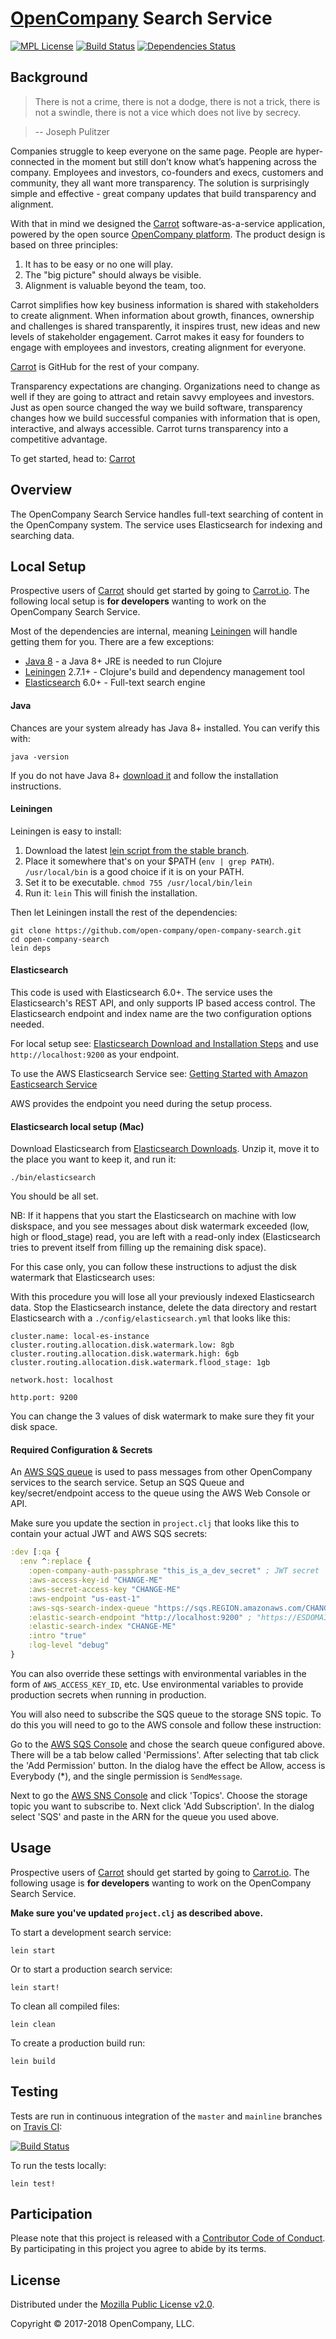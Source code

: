 # [OpenCompany](https://github.com/open-company) Search Service

[![MPL License](http://img.shields.io/badge/license-MPL-blue.svg?style=flat)](https://www.mozilla.org/MPL/2.0/)
[![Build Status](http://img.shields.io/travis/open-company/open-company-search.svg?style=flat)](https://travis-ci.org/open-company/open-company-search)
[![Dependencies Status](https://versions.deps.co/open-company/open-company-search/status.svg)](https://versions.deps.co/open-company/open-company-search)


## Background

> There is not a crime, there is not a dodge, there is not a trick, there is not a swindle, there is not a vice which does not live by secrecy.

> -- Joseph Pulitzer

Companies struggle to keep everyone on the same page. People are hyper-connected in the moment but still don’t know what’s happening across the company. Employees and investors, co-founders and execs, customers and community, they all want more transparency. The solution is surprisingly simple and effective - great company updates that build transparency and alignment.

With that in mind we designed the [Carrot](https://carrot.io/) software-as-a-service application, powered by the open source [OpenCompany platform](https://github.com/open-company). The product design is based on three principles:

1. It has to be easy or no one will play.
2. The "big picture" should always be visible.
3. Alignment is valuable beyond the team, too.

Carrot simplifies how key business information is shared with stakeholders to create alignment. When information about growth, finances, ownership and challenges is shared transparently, it inspires trust, new ideas and new levels of stakeholder engagement. Carrot makes it easy for founders to engage with employees and investors, creating alignment for everyone.

[Carrot](https://carrot.io/) is GitHub for the rest of your company.

Transparency expectations are changing. Organizations need to change as well if they are going to attract and retain savvy employees and investors. Just as open source changed the way we build software, transparency changes how we build successful companies with information that is open, interactive, and always accessible. Carrot turns transparency into a competitive advantage.

To get started, head to: [Carrot](https://carrot.io/)


## Overview

The OpenCompany Search Service handles full-text searching of content in the OpenCompany system. The service uses Elasticsearch for indexing and searching data.


## Local Setup

Prospective users of [Carrot](https://carrot.io/) should get started by going to [Carrot.io](https://carrot.io/). The following local setup is **for developers** wanting to work on the OpenCompany Search Service.

Most of the dependencies are internal, meaning [Leiningen](https://github.com/technomancy/leiningen) will handle getting them for you. There are a few exceptions:

* [Java 8](http://www.oracle.com/technetwork/java/javase/downloads/index.html) - a Java 8+ JRE is needed to run Clojure
* [Leiningen](https://github.com/technomancy/leiningen) 2.7.1+ - Clojure's build and dependency management tool
* [Elasticsearch](https://www.elastic.co/downloads/elasticsearch) 6.0+ - Full-text search engine

#### Java

Chances are your system already has Java 8+ installed. You can verify this with:

```console
java -version
```

If you do not have Java 8+ [download it](http://www.oracle.com/technetwork/java/javase/downloads/index.html) and follow the installation instructions.

#### Leiningen

Leiningen is easy to install:

1. Download the latest [lein script from the stable branch](https://raw.githubusercontent.com/technomancy/leiningen/stable/bin/lein).
1. Place it somewhere that's on your $PATH (`env | grep PATH`). `/usr/local/bin` is a good choice if it is on your PATH.
1. Set it to be executable. `chmod 755 /usr/local/bin/lein`
1. Run it: `lein` This will finish the installation.

Then let Leiningen install the rest of the dependencies:

```console
git clone https://github.com/open-company/open-company-search.git
cd open-company-search
lein deps
```

#### Elasticsearch

This code is used with Elasticsearch 6.0+. The service uses the Elasticsearch's REST API, and only supports IP based access control. The Elasticsearch endpoint and index name are the two configuration options needed.

For local setup see: [Elasticsearch Download and Installation Steps](https://www.elastic.co/downloads/elasticsearch) and use `http://localhost:9200` as your endpoint.

To use the AWS Elasticsearch Service see: [Getting Started with Amazon Easticsearch Service](http://docs.aws.amazon.com/elasticsearch-service/latest/developerguide/)

AWS provides the endpoint you need during the setup process.

#### Elasticsearch local setup (Mac)

Download Elasticsearch from [Elasticsearch Downloads](https://www.elastic.co/downloads/elasticsearch). Unzip it, move it to the place you want to keep it, and run it:

```
./bin/elasticsearch
```

You should be all set.

NB: If it happens that you start the Elasticsearch on machine with low diskspace, and you see messages about disk watermark exceeded (low, high or flood_stage) read, you are left with a read-only index (Elasticsearch tries to prevent itself from filling up the remaining disk space). 

For this case only, you can follow these instructions to adjust the disk watermark that Elasticsearch uses:

With this procedure you will lose all your previously indexed Elasticsearch data. Stop the Elasticsearch instance, delete the data directory and restart Elasticsearch with a `./config/elasticsearch.yml` that looks like this:

```
cluster.name: local-es-instance
cluster.routing.allocation.disk.watermark.low: 8gb
cluster.routing.allocation.disk.watermark.high: 6gb
cluster.routing.allocation.disk.watermark.flood_stage: 1gb

network.host: localhost

http.port: 9200
```

You can change the 3 values of disk watermark to make sure they fit your disk space.

#### Required Configuration & Secrets

An [AWS SQS queue](https://aws.amazon.com/sqs/) is used to pass messages from other OpenCompany services to the search service. Setup an SQS Queue and key/secret/endpoint access to the queue using the AWS Web Console or API.

Make sure you update the section in `project.clj` that looks like this to contain your actual JWT and AWS SQS secrets:

```clojure
:dev [:qa {
  :env ^:replace {
    :open-company-auth-passphrase "this_is_a_dev_secret" ; JWT secret
    :aws-access-key-id "CHANGE-ME"
    :aws-secret-access-key "CHANGE-ME"
    :aws-endpoint "us-east-1"
    :aws-sqs-search-index-queue "https://sqs.REGION.amazonaws.com/CHANGE/ME"
    :elastic-search-endpoint "http://localhost:9200" ; "https://ESDOMAIN.us-east-1.es.amazonaws.com/ESDOMAIN"
    :elastic-search-index "CHANGE-ME"
    :intro "true"
    :log-level "debug"
}
```

You can also override these settings with environmental variables in the form of `AWS_ACCESS_KEY_ID`, etc. Use environmental variables to provide production secrets when running in production.

You will also need to subscribe the SQS queue to the storage SNS topic. To do this you will need to go to the AWS console and follow these instruction:

Go to the [AWS SQS Console](https://console.aws.amazon.com/sqs/) and chose the search queue configured above. There will be a tab below called 'Permissions'. After selecting that tab click the 'Add Permission' button. In the dialog have the effect be Allow, access is Everybody (*), and the single permission is `SendMessage`.

Next to go the [AWS SNS Console](https://console.aws.amazon.com/sns/) and click 'Topics'. Choose the storage topic you want to subscribe to. Next click 'Add Subscription'. In the dialog select 'SQS' and paste in the ARN for the queue you used above.

## Usage

Prospective users of [Carrot](https://carrot.io/) should get started by going to [Carrot.io](https://carrot.io/). The following usage is **for developers** wanting to work on the OpenCompany Search Service.

**Make sure you've updated `project.clj` as described above.**

To start a development search service:

```console
lein start
```

Or to start a production search service:

```console
lein start!
```

To clean all compiled files:

```console
lein clean
```

To create a production build run:

```console
lein build
```


## Testing

Tests are run in continuous integration of the `master` and `mainline` branches on [Travis CI](https://travis-ci.org/open-company/open-company-search):

[![Build Status](http://img.shields.io/travis/open-company/open-company-search.svg?style=flat)](https://travis-ci.org/open-company/open-company-search)

To run the tests locally:

```console
lein test!
```


## Participation

Please note that this project is released with a [Contributor Code of Conduct](https://github.com/open-company/open-company-search/blob/mainline/CODE-OF-CONDUCT.md). By participating in this project you agree to abide by its terms.


## License

Distributed under the [Mozilla Public License v2.0](http://www.mozilla.org/MPL/2.0/).

Copyright © 2017-2018 OpenCompany, LLC.